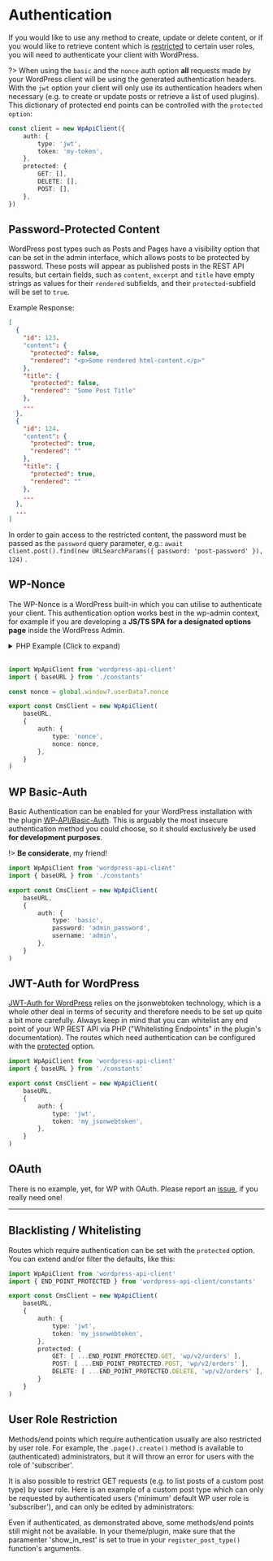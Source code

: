 # Authentication

If you would like to use any method to create, update or delete content, or if
you would like to retrieve content which is [restricted](#user-role-restriction)
to certain user roles, you will need to authenticate your client with WordPress.

?> When using the `basic` and the `nonce` auth option **all** requests made by
your WordPress client will be using the generated authentication headers. With
the `jwt` option your client will only use its authentication headers when necessary
(e.g. to create or update posts or retrieve a list of used plugins). This dictionary
of protected end points can be controlled with the `protected option`:

```typescript
const client = new WpApiClient({
	auth: {
		type: 'jwt',
		token: 'my-token',
	},
	protected: {
		GET: [],
		DELETE: [],
		POST: [],
	},
})
```

## Password-Protected Content

WordPress post types such as Posts and Pages have a visibility option that can be
set in the admin interface, which allows posts to be protected by password.
These posts will appear as published posts in the REST API results, but certain
fields, such as `content`, `excerpt` and `title` have empty strings as values for
their `rendered` subfields, and their `protected`-subfield will be set to `true`.

Example Response:

```json
[
  {
    "id": 123.
    "content": {
      "protected": false,
      "rendered": "<p>Some rendered html-content.</p>"
    },
    "title": {
      "protected": false,
      "rendered": "Some Post Title"
    },
    ...
  },
  {
    "id": 124.
    "content": {
      "protected": true,
      "rendered": ""
    },
    "title": {
      "protected": true,
      "rendered": ""
    },
    ...
  },
  ...
]
```

In order to gain access to the restricted content, the password must be passed as
the `password` query parameter, e.g.:
`await client.post().find(new URLSearchParams({ password: 'post-password' }), 124)`
.

## WP-Nonce

The WP-Nonce is a WordPress built-in which you can utilise to authenticate your
client. This authentication option works best in the wp-admin context, for example
if you are developing a __JS/TS SPA for a designated options page__ inside the
WordPress Admin.

<details>
<summary>PHP Example (Click to expand)</summary>
<br />

```php
<?php

namespace DemoPlugin;

class OrdersDashboard {
	public function __construct() {
		add_action('acf/init', [$this, 'register_orders_dashboard']);
		add_action('admin_enqueue_scripts', [$this, 'load_react_scripts']);
	}

	public function register_orders_dashboard() {
		if (function_exists('acf_add_options_page')) {
			// https://www.advancedcustomfields.com/resources/options-page/
			acf_add_options_page([
				'capability' => 'promote_users',
				'icon_url'   => 'dashicons-cart',
				'menu_slug'  => 'orders-dashboard',
				'menu_title' => __('Orders'),
				'page_title' => __('Orders Dashboard'),
				'position'   => '12.2',
				'post_id'    => 'orders',
			]);
		}
	}

	public function load_react_scripts() {
		$screen = get_current_screen();
		if (!$screen || $screen->id !== 'toplevel_page_orders-dashboard') return;

		// enqueue your compiled JS/TS SPA
		wp_enqueue_script(
			'orders-dashboard-vendors',
			plugin_dir_url(__DIR__) . 'assets/dashboard/vendors.js'
		);
		wp_enqueue_script(
			'orders-dashboard-react',
			plugin_dir_url(__DIR__) . 'assets/dashboard/dashboard.js',
            ['orders-dashboard-vendors'],
            uniqid(),
			true
		);

		// localize the id and a nonce for the current user
		wp_localize_script(
			'orders-dashboard-react', // the script which requires this data
			'userData', [ // will be available as window.userData 
				'id'    => get_current_user_id(),
				'nonce' => wp_create_nonce('wp_rest'),
			]
		);
	}
}

new OrdersDashboard();
```

</details>
<br />

```typescript
import WpApiClient from 'wordpress-api-client'
import { baseURL } from './constants'

const nonce = global.window?.userData?.nonce

export const CmsClient = new WpApiClient(
    baseURL,
	{
		auth: {
			type: 'nonce',
			nonce: nonce,
		},
	}
)
```

## WP Basic-Auth

Basic Authentication can be enabled for your WordPress installation with the plugin
[WP-API/Basic-Auth](https://github.com/WP-API/Basic-Auth ':crossorgin'). This is
arguably the most insecure authentication method you could choose, so it should
exclusively be used **for development purposes**.

!> **Be considerate**, my friend!

```typescript
import WpApiClient from 'wordpress-api-client'
import { baseURL } from './constants'

export const CmsClient = new WpApiClient(
    baseURL,
	{
		auth: {
			type: 'basic',
			password: 'admin_password',
			username: 'admin',
		},
	}
)
```

## JWT-Auth for WordPress

[JWT-Auth for WordPress](https://wordpress.org/plugins/jwt-auth/ ':crossorgin')
relies on the jsonwebtoken technology, which is a whole other deal in terms of
security and therefore needs to be set up quite a bit more carefully. Always keep
in mind that you can whitelist any end point of your WP REST API via PHP
("Whitelisting Endpoints" in the plugin's documentation). The routes which need
authentication can be configured with the [protected](#blacklisting-whitelisting)
option.

```typescript
import WpApiClient from 'wordpress-api-client'
import { baseURL } from './constants'

export const CmsClient = new WpApiClient(
    baseURL,
	{
		auth: {
			type: 'jwt',
			token: 'my_jsonwebtoken',
		},
	}
)
```

## OAuth

There is no example, yet, for WP with OAuth. Please report an [issue](https://github.com/dkress59/wordpress-api-client/issues),
if you really need one!

---

## Blacklisting / Whitelisting

Routes which require authentication can be set with the `protected` option.
You can extend and/or filter the defaults, like this:

```typescript
import WpApiClient from 'wordpress-api-client'
import { END_POINT_PROTECTED } from 'wordpress-api-client/constants'

export const CmsClient = new WpApiClient(
    baseURL,
	{
		auth: {
			type: 'jwt',
			token: 'my_jsonwebtoken',
		},
		protected: {
			GET: [ ...END_POINT_PROTECTED.GET, 'wp/v2/orders' ],
			POST: [ ...END_POINT_PROTECTED.POST, 'wp/v2/orders' ],
			DELETE: [ ...END_POINT_PROTECTED.DELETE, 'wp/v2/orders' ],
		}
	}
)
```

## User Role Restriction

Methods/end points which require authentication usually are also restricted by
user role. For example, the `.page().create()` method is available to (authenticated)
administrators, but it will throw an error for users with the role of 'subscriber'.

It is also possible to restrict GET requests (e.g. to list posts of a custom
post type) by user role. Here is an example of a custom post type which can only
be requested by authenticated users ('minimum' default WP user role is 'subscriber'),
and can only be edited by administrators:

<!-- // ToDo: Example CPT "Change Log" -->

Even if authenticated, as demonstrated above, some methods/end points still might
not be available. In your theme/plugin, make sure that the paramenter 'show_in_rest'
is set to true in your `register_post_type()` function's arguments.
